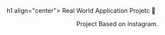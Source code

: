 h1 align="center"> Real World Application Projetc 📝 </h1> 

<p align="center">Project Based on Instagram.</p>
